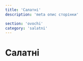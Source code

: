 ```yaml
---
title: 'Салатні'
description: 'meta опис сторінки'

section: 'ovochi'
category: 'salatni'
---
```


# Салатні